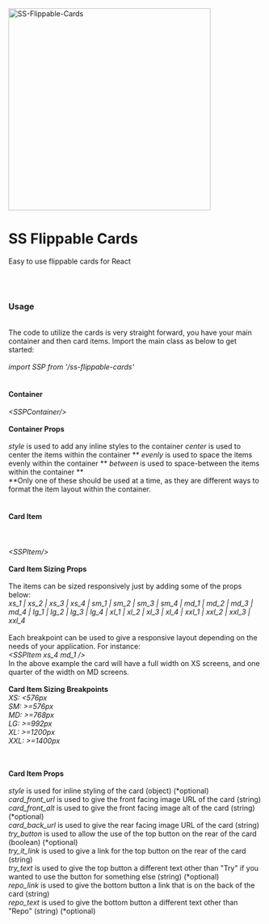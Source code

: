 <img src="https://i.ibb.co/ysKnYHD/SS-Flippable-Cards.png" alt="SS-Flippable-Cards" style="width: 400px; height: auto;">
<br/>
<h1>SS Flippable Cards</h1>
<p>Easy to use flippable cards for React </p>
<br/>
<br/>
<h3>Usage</h3>
<br/>
The code to utilize the cards is very straight forward, you have your main container and then card items. Import the main class as below to get started:
<br/>
<br/>
<i>import SSP from '/ss-flippable-cards'</i>
<br/>
<br/>
<h4>Container</h4>
<i>&lt;SSPContainer/&gt;</i>
<br/>
<br/>
<b>Container Props</b>
<br/>
<br/>
<i>style</i> is used to add any inline styles to the container
<i>center</i> is used to center the items within the container **
<i>evenly</i> is used to space the items evenly within the container **
<i>between</i> is used to space-between the items within the container **
<br/>
**Only one of these should be used at a time, as they are different ways to format the item layout within the container.
<br/>
<br/>
<h4>Card Item</h4>
<br/>
<br/>
<i>&lt;SSPItem/&gt;</i>
<br/>
<br/>
<b>Card Item Sizing Props</b>
<br/>
<br/>
The items can be sized responsively just by adding some of the props below:
<br/>
<i>xs_1 | xs_2 | xs_3 | xs_4 | sm_1 | sm_2 | sm_3 | sm_4 | md_1 | md_2 | md_3 |
md_4 | lg_1 | lg_2 | lg_3 | lg_4 | xl_1 | xl_2 | xl_3 | xl_4 | xxl_1 | xxl_2 |
xxl_3 | xxl_4</i>
<br/>
<br/>
Each breakpoint can be used to give a responsive layout depending on the needs of your application. For instance:
<br/>
<i>&lt;SSPItem xs_4 md_1 /&gt;</i>
<br/>
In the above example the card will have a full width on XS screens, and one quarter of the width on MD screens.
<br/>
<br/>
<b>Card Item Sizing Breakpoints</b>
<br/>
<i>
XS: &lt;576px <br/>
SM: &gt;=576px <br/>
MD: &gt;=768px <br/>
LG: &gt;=992px <br/>
XL: &gt;=1200px <br/>
XXL: &gt;=1400px <br/>
</i>
<br/>
<br/>

<b>Card Item Props</b>
<br/>
<br/>
<i>style</i> is used for inline styling of the card (object) (*optional) <br/>
<i>card_front_url</i> is used to give the front facing image URL of the card (string) <br/>
<i>card_front_alt</i> is used to give the front facing image alt of the card (string) (*optional) <br/>
<i>card_back_url</i> is used to give the rear facing image URL of the card (string) <br/>
<i>try_button</i> is used to allow the use of the top button on the rear of the card (boolean) (*optional) <br/>
<i>try_it_link</i> is used to give a link for the top button on the rear of the card (string) <br/>
<i>try_text</i> is used to give the top button a different text other than "Try" if you wanted to use the button for something else (string) (*optional) <br/>
<i>repo_link</i> is used to give the bottom button a link that is on the back of the card (string) <br/>
<i>repo_text</i> is used to give the bottom button a different text other than "Repo" (string) (*optional) <br/>